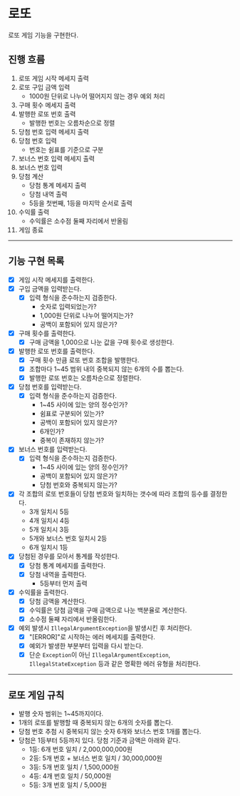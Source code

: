 # 로또
로또 게임 기능을 구현한다.

## 진행 흐름

1. 로또 게임 시작 메세지 출력
2. 로또 구입 금액 입력
    - 1000원 단위로 나누어 떨어지지 않는 경우 예외 처리
3. 구매 횟수 메세지 출력
4. 발행한 로또 번호 출력
    - 발행한 번호는 오름차순으로 정렬
5. 당첨 번호 입력 메세지 출력
6. 당첨 번호 입력
    - 번호는 쉼표를 기준으로 구분
7. 보너스 번호 입력 메세지 출력
8. 보너스 번호 입력
9. 당첨 계산
   - 당첨 통계 메세지 출력 
   - 당첨 내역 출력
   - 5등을 첫번째, 1등을 마지막 순서로 출력
10. 수익률 출력
    - 수익률은 소수점 둘째 자리에서 반올림
11. 게임 종료

---
## 기능 구현 목록

+ [x] 게임 시작 메세지를 출력한다.
+ [x] 구입 금액을 입력받는다.
  + [x] 입력 형식을 준수하는지 검증한다.
    + 숫자로 입력되었는가?
    + 1,000원 단위로 나누어 떨어지는가?
    + 공백이 포함되어 있지 않은가?
+ [x] 구매 횟수를 출력한다.
  + [x] 구매 금액을 1,000으로 나눈 값을 구매 횟수로 생성한다.
+ [x] 발행한 로또 번호를 출력한다.
  + [x] 구매 횟수 만큼 로또 번호 조합을 발행한다.
  + [x] 조합마다 1~45 범위 내의 중복되지 않는 6개의 수를 뽑는다.
  + [x] 발행한 로또 번호는 오름차순으로 정렬한다.
+ [x] 당첨 번호를 입력받는다.
  + [x] 입력 형식을 준수하는지 검증한다.
    + 1~45 사이에 있는 양의 정수인가?
    + 쉼표로 구분되어 있는가?
    + 공백이 포함되어 있지 않은가?
    + 6개인가?
    + 중복이 존재하지 않는가?
+ [x] 보너스 번호를 입력받는다.
  + [x] 입력 형식을 준수하는지 검증한다.
    + 1~45 사이에 있는 양의 정수인가?
    + 공백이 포함되어 있지 않은가?
    + 당첨 번호와 중복되지 않는가?
+ [x] 각 조합의 로또 번호들이 당첨 번호와 일치하는 갯수에 따라 조합의 등수를 결정한다.
  + 3개 일치시 5등
  + 4개 일치시 4등
  + 5개 일치시 3등
  + 5개와 보너스 번호 일치시 2등
  + 6개 일치시 1등
+ [x] 당첨된 경우를 모아서 통계를 작성한다.
  + [x] 당첨 통계 메세지를 출력한다.
  + [x] 당첨 내역을 출력한다.
    + 5등부터 먼저 출력
+ [x] 수익률을 출력한다.
  + [x] 당첨 금액을 계산한다.
  + [x] 수익률은 당첨 금액을 구매 금액으로 나눈 백분율로 계산한다.
  + [x] 소수점 둘째 자리에서 반올림한다.
+ [X] 예외 발생시 `IllegalArgumentException`을 발생시킨 후 처리한다.
  + [x] "[ERROR]"로 시작하는 에러 메세지를 출력한다.
  + [x] 예외가 발생한 부분부터 입력을 다시 받는다.
  + [X] 단순 `Exception`이 아닌 `IllegalArgumentException`, `IllegalStateException` 등과 같은 명확한 에러 유형을 처리한다.

---
## 로또 게임 규칙

+ 발행 숫자 범위는 1~45까지이다.
+ 1개의 로또를 발행할 때 중복되지 않는 6개의 숫자를 뽑는다.
+ 당첨 번호 추첨 시 중복되지 않는 숫자 6개와 보너스 번호 1개를 뽑는다.
+ 당첨은 1등부터 5등까지 있다. 당첨 기준과 금액은 아래와 같다.
  + 1등: 6개 번호 일치 / 2,000,000,000원
  + 2등: 5개 번호 + 보너스 번호 일치 / 30,000,000원
  + 3등: 5개 번호 일치 / 1,500,000원
  + 4등: 4개 번호 일치 / 50,000원
  + 5등: 3개 번호 일치 / 5,000원

